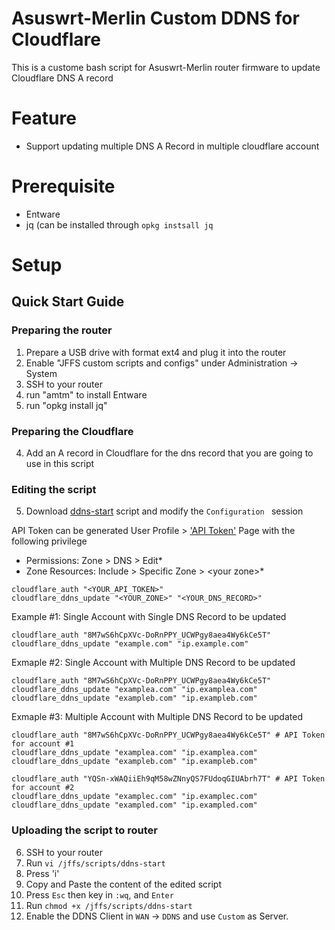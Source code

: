# Asuswrt-Merlin Custom DDNS for Cloudflare
This is a custome bash script for Asuswrt-Merlin router firmware to update Cloudflare DNS A record

# Feature
- Support updating multiple DNS A Record in multiple cloudflare account

# Prerequisite
- Entware
- jq (can be installed through `opkg instsall jq`

# Setup
## Quick Start Guide
### Preparing the router
1. Prepare a USB drive with format ext4 and plug it into the router
2. Enable "JFFS custom scripts and configs" under Administration -> System
3. SSH to your router
4. run "amtm" to install Entware
5. run "opkg install jq"

### Preparing the Cloudflare
4. Add an A record in Cloudflare for the dns record that you are going to use in this script

### Editing the script
5. Download [ddns-start](ddns-start) script and modify the `Configuration ` session

API Token can be generated User Profile > ['API Token'](https://dash.cloudflare.com/profile/api-tokens) Page with the following privilege
- Permissions: Zone > DNS > Edit*
- Zone Resources: Include > Specific Zone > \<your zone\>*

```
cloudflare_auth "<YOUR_API_TOKEN>"
cloudflare_ddns_update "<YOUR_ZONE>" "<YOUR_DNS_RECORD>"
```
Example #1: Single Account with Single DNS Record to be updated
```
cloudflare_auth "8M7wS6hCpXVc-DoRnPPY_UCWPgy8aea4Wy6kCe5T"
cloudflare_ddns_update "example.com" "ip.example.com"
```
Exmaple #2: Single Account with Multiple DNS Record to be updated
```
cloudflare_auth "8M7wS6hCpXVc-DoRnPPY_UCWPgy8aea4Wy6kCe5T"
cloudflare_ddns_update "examplea.com" "ip.examplea.com"
cloudflare_ddns_update "exampleb.com" "ip.exampleb.com"
```
Exmaple #3: Multiple Account with Multiple DNS Record to be updated
```
cloudflare_auth "8M7wS6hCpXVc-DoRnPPY_UCWPgy8aea4Wy6kCe5T" # API Token for account #1
cloudflare_ddns_update "examplea.com" "ip.examplea.com"
cloudflare_ddns_update "exampleb.com" "ip.exampleb.com"

cloudflare_auth "YQSn-xWAQiiEh9qM58wZNnyQS7FUdoqGIUAbrh7T" # API Token for account #2
cloudflare_ddns_update "examplec.com" "ip.examplec.com"
cloudflare_ddns_update "exampled.com" "ip.exampled.com"
```
### Uploading the script to router
6. SSH to your router
7. Run `vi /jffs/scripts/ddns-start`
8. Press 'i'
9. Copy and Paste the content of the edited script
10. Press `Esc` then key in `:wq`, and `Enter`
11. Run `chmod +x /jffs/scripts/ddns-start`
12. Enable the DDNS Client in `WAN` -> `DDNS` and use `Custom` as Server.
